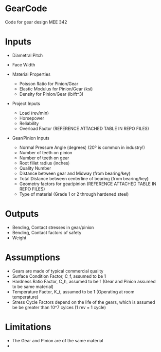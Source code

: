 # GearCode
Code for gear design MEE 342

# Inputs
- Diametral Pitch
- Face Width

- Material Properties
  - Poisson Ratio for Pinion/Gear
  - Elastic Modulus for Pinion/Gear (ksi)
  - Density for Pinion/Gear (lb/ft^3)

- Project Inputs
  - Load (rev/min)
  - Horsepower
  - Reliability
  - Overload Factor (REFERENCE ATTACHED TABLE IN REPO FILES)

- Gear/Pinion Inputs
  - Normal Pressure Angle (degrees) (20º is common in industry!)
  - Number of teeth on pinion
  - Number of teeth on gear 
  - Root fillet radius (inches)
  - Quality Number
  - Distance between gear and Midway (from bearing/key)
  - Total Distance between centerline of bearing (from bearing/key)
  - Geometry factors for gear/pinion (REFERENCE ATTACHED TABLE IN REPO FILES)
  - Type of material (Grade 1 or 2 through hardened steel)

# Outputs
- Bending, Contact stresses in gear/pinion
- Bending, Contact factors of safety
- Weight

# Assumptions
- Gears are made of typical commercial quality
- Surface Condition Factor, C_f, assumed to be 1 
- Hardness Ratio Factor, C_h, assumed to be 1 (Gear and Pinion assumed to be same material)
- Temperature Factor, K_t, assumed to be 1 (Operating at room temperature)
- Stress Cycle Factors depend on the life of the gears, which is assumed be be greater than 10^7 cylces (1 rev = 1 cycle)

# Limitations
- The Gear and Pinion are of the same material
- 
